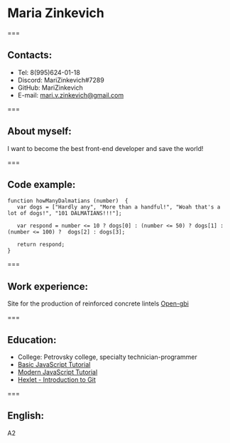 # Maria Zinkevich

===
## Contacts:
* Tel: 8(995)624-01-18
* Discord: MariZinkevich#7289
* GitHub: MariZinkevich
* E-mail: mari.v.zinkevich@gmail.com

===
## About myself:
I want to become the best front-end developer and save the world!

===
## Code example:
```
function howManyDalmatians (number)  {
   var dogs = ["Hardly any", "More than a handful!", "Woah that's a lot of dogs!", "101 DALMATIANS!!!"];

   var respond = number <= 10 ? dogs[0] : (number <= 50) ? dogs[1] : (number <= 100) ?  dogs[2] : dogs[3];

   return respond;
}
```

===
## Work experience:
Site for the production of reinforced concrete lintels
[Open-gbi](https://open-gbi.ru/)

===
## Education:
* College: Petrovsky college, specialty technician-programmer
* [Basic JavaScript Tutorial](https://code.mu/ru/javascript/book/prime/)
* [Modern JavaScript Tutorial](https://learn.javascript.ru/)
* [Hexlet - Introduction to Git](https://ru.hexlet.io/courses/intro_to_git)

===
## English:
A2

